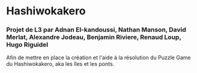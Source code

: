 <DOCTYPE html>
  <head>
  </head>
  <body>
    <h1>Hashiwokakero</h1>
    <h3>Projet de L3 par Adnan El-kandoussi, Nathan Manson, David Merlat, Alexandre Jodeau, Benjamin Riviere, Renaud Loup, Hugo Riguidel</h3>
    <p>Afin de mettre en place la création et l'aide à la résolution du Puzzle Game du Hashiwokakero, aka les îles et les ponts.</p>
  </body>
</html>
